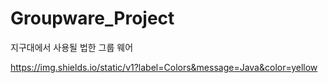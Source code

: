 # Groupware_Project
지구대에서 사용될 법한 그룹 웨어


https://img.shields.io/static/v1?label=Colors&message=Java&color=yellow
